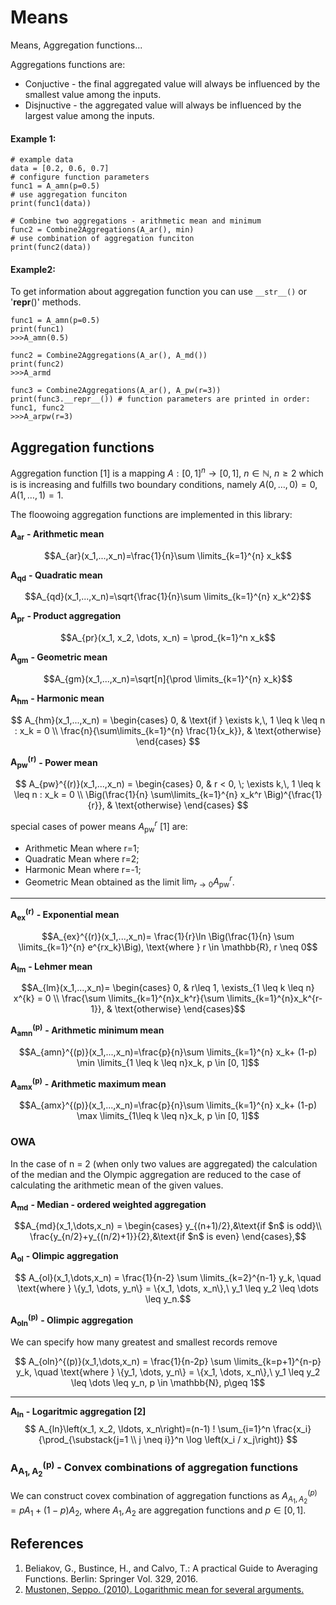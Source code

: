 # Means
Means, Aggregation functions...

Aggregations functions are:
- Conjuctive - the final aggregated value will always be influenced by the smallest value among the inputs.
- Disjnuctive - the aggregated value will always be influenced by the largest value among the inputs.

#### Example 1:

```pycon
# example data
data = [0.2, 0.6, 0.7]
# configure function parameters
func1 = A_amn(p=0.5)
# use aggregation funciton
print(func1(data))

# Combine two aggregations - arithmetic mean and minimum
func2 = Combine2Aggregations(A_ar(), min)
# use combination of aggregation funciton
print(func2(data))
```

#### Example2:
To get information about aggregation function you can use `__str__()` or '__repr__()' methods.

```pycon
func1 = A_amn(p=0.5)
print(func1)
>>>A_amn(0.5)

func2 = Combine2Aggregations(A_ar(), A_md())
print(func2)
>>>A_armd

func3 = Combine2Aggregations(A_ar(), A_pw(r=3))
print(func3.__repr__()) # function parameters are printed in order: func1, func2
>>>A_arpw(r=3)
```



## Aggregation functions

Aggregation function [1] is a mapping
$A:[0,1]^n\to[0,1]$, $n \in \mathbb{N}$, $n\ge 2$ which is is increasing and
fulfills two boundary conditions, namely $A(0,\dots,0) = 0$, $A(1,\dots,1) = 1$.

The floowoing aggregation functions are implemented in this library:

$\mathbf{A_{ar}}$ **- Arithmetic mean**

$$A_{ar}(x_1,...,x_n)=\frac{1}{n}\sum \limits_{k=1}^{n} x_k$$

$\mathbf{A_{qd}}$ **- Quadratic mean**

$$A_{qd}(x_1,...,x_n)=\sqrt{\frac{1}{n}\sum
\limits_{k=1}^{n} x_k^2}$$

$\mathbf{A_{pr}}$ **- Product aggregation**

$$A_{pr}(x_1, x_2, \dots, x_n) = \prod_{k=1}^n x_k$$

$\mathbf{A_{gm}}$ **- Geometric mean**

$$A_{gm}(x_1,...,x_n)=\sqrt[n]{\prod
\limits_{k=1}^{n} x_k}$$

$\mathbf{A_{hm}}$ **- Harmonic mean**

$$
A_{hm}(x_1,...,x_n) =
\begin{cases}
0, & \text{if } \exists k,\, 1 \leq k \leq n : x_k = 0 \\
\frac{n}{\sum\limits_{k=1}^{n} \frac{1}{x_k}}, & \text{otherwise}
\end{cases}
$$


$\mathbf{A_{pw}^{(r)}}$ **- Power mean**

$$
A_{pw}^{(r)}(x_1,...,x_n) =
\begin{cases}
0, & r < 0, \; \exists k,\, 1 \leq k \leq n : x_k = 0 \\
\Big(\frac{1}{n} \sum\limits_{k=1}^{n} x_k^r \Big)^{\frac{1}{r}}, & \text{otherwise}
\end{cases}
$$


special cases of power means $A_{\text{pw}}^r$ [1] are:
- Arithmetic Mean where r=1;
- Quadratic Mean where r=2;
- Harmonic Mean where r=-1;
- Geometric Mean  obtained as the limit $\lim_{r \to 0} A_{\text{pw}}^r$.


----

$\mathbf{A_{ex}^{(r)}}$ **- Exponential mean**

$$A_{ex}^{(r)}(x_1,...,x_n)= \frac{1}{r}\ln
\Big(\frac{1}{n} \sum \limits_{k=1}^{n} e^{rx_k}\Big), \text{where
} r \in \mathbb{R}, r \neq 0$$

$\mathbf{A_{lm}}$ **- Lehmer mean**

$$A_{lm}(x_1,...,x_n)= \begin{cases}
0, & r\leq 1, \exists_{1 \leq k \leq n} x^{k} = 0 \\
\frac{\sum \limits_{k=1}^{n}x_k^r}{\sum \limits_{k=1}^{n}x_k^{r-1}}, & \text{otherwise}
\end{cases}$$

$\mathbf{A_{amn}^{(p)}}$ **- Arithmetic minimum mean**

$$A_{amn}^{(p)}(x_1,...,x_n)=\frac{p}{n}\sum \limits_{k=1}^{n} x_k+
(1-p) \min \limits_{1 \leq k \leq n}x_k, p \in [0, 1]$$

$\mathbf{A_{amx}^{(p)}}$ **- Arithmetic maximum mean**

$$A_{amx}^{(p)}(x_1,...,x_n)=\frac{p}{n}\sum \limits_{k=1}^{n} x_k+
(1-p) \max \limits_{1\leq k \leq n}x_k, p \in [0, 1]$$


### OWA

In the case of n = 2 (when only two values are aggregated) the
calculation of the median and the Olympic aggregation are reduced to the case of calculating the
arithmetic mean of the given values.

$\mathbf{A_{md}}$ **- Median - ordered weighted aggregation**

$$A_{md}(x_1,\dots,x_n) =
\begin{cases}
y_{(n+1)/2},&\text{if $n$ is odd}\\
\frac{y_{n/2}+y_{(n/2)+1}}{2},&\text{if $n$ is even}
\end{cases},$$

$\mathbf{A_{ol}}$ **- Olimpic aggregation**

$$ A_{ol}(x_1,\dots,x_n) = \frac{1}{n-2} \sum \limits_{k=2}^{n-1}  y_k, \quad \text{where } \{y_1, \dots, y_n\} = \{x_1, \dots, x_n\},\ y_1 \leq y_2 \leq \dots \leq y_n.$$

$\mathbf{A_{oln}^{(p)}}$ **- Olimpic aggregation**

We can specify how many greatest and smallest records remove

$$ A_{oln}^{(p)}(x_1,\dots,x_n) = \frac{1}{n-2p} \sum \limits_{k=p+1}^{n-p}  y_k, \quad \text{where } \{y_1, \dots, y_n\} = \{x_1, \dots, x_n\},\ y_1 \leq y_2 \leq \dots \leq y_n, p \in \mathbb{N}, p\geq 1$$

--------------------

$\mathbf{A_{ln}}$ **- Logaritmic aggregation [2]**
$$
A_{ln}\left(x_1, x_2, \ldots, x_n\right)=(n-1) ! \sum_{i=1}^n \frac{x_i}{\prod_{\substack{j=1 \\ j \neq i}}^n \log \left(x_i / x_j\right)}
$$

### $\mathbf{A^{(p)}_{A_1,A_2}}$ - Convex combinations of aggregation functions

We can construct covex combination of aggregation functions as $A^{(p)}_{A_1,A_2}=pA_1+(1-p)A_2$, where $A_1, A_2$ are aggregation functions and $p \in [0,1]$.



## References

1. Beliakov, G., Bustince, H., and Calvo, T.: A practical Guide to Averaging Functions.
   Berlin: Springer Vol. 329, 2016.
2. [Mustonen, Seppo. (2010). Logarithmic mean for several arguments. ](https://www.researchgate.net/publication/228886844_Logarithmic_mean_for_several_arguments)
